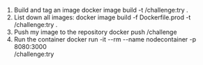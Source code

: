 1. Build and tag an image
docker image build -t <EstuardoV25>/challenge:try .
2. List down all images:
docker image build -f Dockerfile.prod -t <EstuardoV25>/challenge:try .
3. Push my image to the repository
docker push <EstuardoV25>/challenge
4. Run the container
docker run -it --rm --name nodecontainer -p 8080:3000 \
<EstuardoV25>/challenge:try